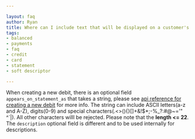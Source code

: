 ```yaml
---

layout: faq
author: Ryan
title: Where can I include text that will be displayed on a customer's credit card statement?
tags:
- balanced
- payments
- faq
- credit
- card
- statement
- soft descriptor

---
```


When creating a new debit, there is an optional field `appears_on_statement_as` that takes a string, please see [api reference for creating a new debit](https://docs.balancedpayments.com/current/api?#create-a-new-debit) for more info. The string can include ASCII letters(a-z and A-Z), digits(0-9) and special characters(.<>(){}[]+&!$*;-%_?:#@~='" ^\`|). All other characters willl be rejected. Please note that the **length <= 22**. The `description` optional field is different and to be used internally for descriptions.
